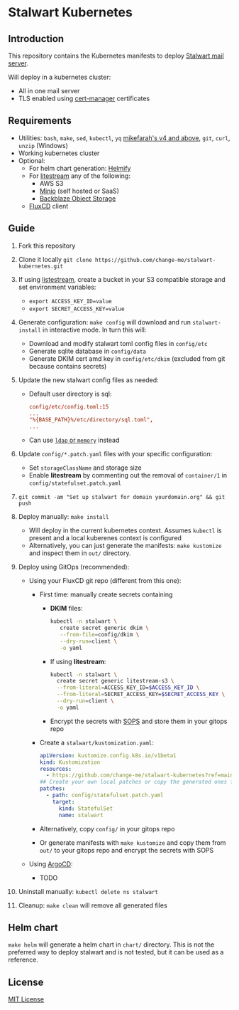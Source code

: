 # Stalwart Kubernetes

## Introduction

This repository contains the Kubernetes manifests to deploy [Stalwart mail server](https://stalw.art/).

Will deploy in a kubernetes cluster:

- All in one mail server
- TLS enabled using [cert-manager](https://cert-manager.io/) certificates

## Requirements

- Utilities: `bash`, `make`, `sed`, `kubectl`, `yq` [mikefarah's v4 and above](https://github.com/mikefarah/yq/releases), `git`, `curl`, `unzip` (Windows)
- Working kubernetes cluster
- Optional:
  - For helm chart generation: [Helmify](https://github.com/arttor/helmify)
  - For [litestream](https://litestream.io/) any of the following:
    - AWS S3
    - [Minio](https://min.io/) (self hosted or SaaS)
    - [Backblaze Object Storage](https://www.backblaze.com/cloud-storage)
  - [FluxCD](https://fluxcd.io/) client

## Guide

1. Fork this repository
2. Clone it locally `git clone https://github.com/change-me/stalwart-kubernetes.git`
3. If using [listestream](https://litestream.io/guides/kubernetes/), create a bucket in your S3 compatible storage and set environment variables:
   - `export ACCESS_KEY_ID=value`
   - `export SECRET_ACCESS_KEY=value`
4. Generate configuration: `make config` will download and run `stalwart-install` in interactive mode. In turn this will:
   - Download and modify stalwart toml config files in `config/etc`
   - Generate sqlite database in `config/data`
   - Generate DKIM cert amd key in `config/etc/dkim` (excluded from git because contains secrets)
5. Update the new stalwart config files as needed:
   - Default user directory is sql:

     ```toml
     config/etc/config.toml:15
     ...
     "%{BASE_PATH}%/etc/directory/sql.toml",
     ...
     ```

   - Can use [`ldap` or `memory`](https://stalw.art/docs/category/types) instead
6. Update `config/*.patch.yaml` files with your specific configuration:
   - Set `storageClassName` and storage size
   - Enable **litestream** by commenting out the removal of `container/1` in `config/statefulset.patch.yaml`
7. `git commit -am "Set up stalwart for domain yourdomain.org" && git push`
8. Deploy manually: `make install`
   - Will deploy in the current kubernetes context. Assumes `kubectl` is present and a local kuberenes context is configured
   - Alternatively, you can just generate the manifests: `make kustomize` and inspect them in `out/` directory.
9. Deploy using GitOps (recommended):

   - Using your FluxCD git repo (different from this one):
     - First time: manually create secrets containing
       - **DKIM** files:

            ```bash
            kubectl -n stalwart \
               create secret generic dkim \
               --from-file=config/dkim \
               --dry-run=client \
               -o yaml
            ```

       - If using **litestream**:

            ```bash
            kubectl -n stalwart \
              create secret generic litestream-s3 \
              --from-literal=ACCESS_KEY_ID=$ACCESS_KEY_ID \
              --from-literal=SECRET_ACCESS_KEY=$SECRET_ACCESS_KEY \
              --dry-run=client \
              -o yaml
            ```

       - Encrypt the secrets with [SOPS](https://github.com/getsops/sops/) and store them in your gitops repo
     - Create a `stalwart/kustomization.yaml`:

          ```yaml
          apiVersion: kustomize.config.k8s.io/v1beta1
          kind: Kustomization
          resources:
            - https://github.com/change-me/stalwart-kubernetes?ref=main
          ## Create your own local patches or copy the generated ones from config/
          patches:
            - path: config/statefulset.patch.yaml
              target:
                kind: StatefulSet
                name: stalwart
          ```

     - Alternatively, copy `config/` in your gitops repo
     - Or generate manifests with `make kustomize` and copy them from `out/` to your gitops repo and encrypt the secrets with SOPS

   - Using [ArgoCD](https://argoproj.github.io/cd/):
     - TODO

10. Uninstall manually: `kubectl delete ns stalwart`
11. Cleanup: `make clean` will remove all generated files

## Helm chart

`make helm` will generate a helm chart in `chart/` directory. This is not the preferred way to deploy stalwart and is not tested, but it can be used as a reference.

## License

[MIT License](LICENSE)
